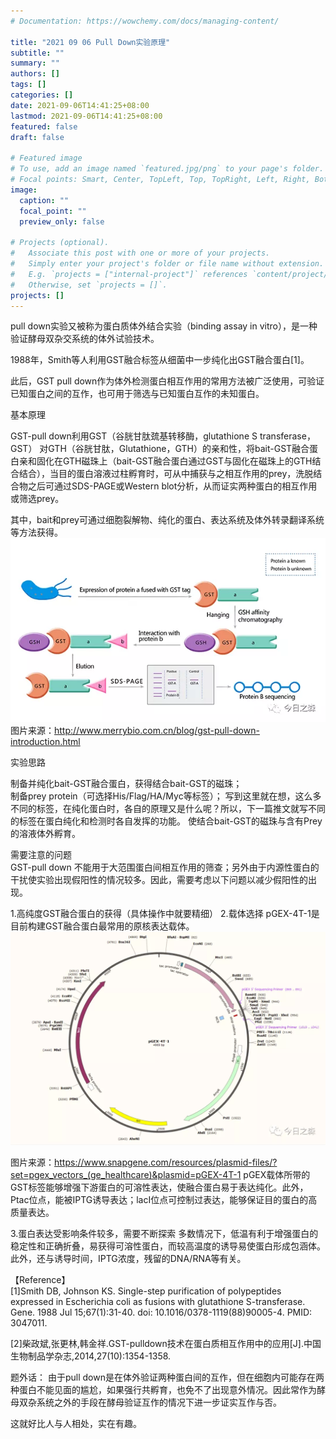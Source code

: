 ```yaml
---
# Documentation: https://wowchemy.com/docs/managing-content/

title: "2021 09 06 Pull Down实验原理"
subtitle: ""
summary: ""
authors: []
tags: []
categories: []
date: 2021-09-06T14:41:25+08:00
lastmod: 2021-09-06T14:41:25+08:00
featured: false
draft: false

# Featured image
# To use, add an image named `featured.jpg/png` to your page's folder.
# Focal points: Smart, Center, TopLeft, Top, TopRight, Left, Right, BottomLeft, Bottom, BottomRight.
image:
  caption: ""
  focal_point: ""
  preview_only: false

# Projects (optional).
#   Associate this post with one or more of your projects.
#   Simply enter your project's folder or file name without extension.
#   E.g. `projects = ["internal-project"]` references `content/project/deep-learning/index.md`.
#   Otherwise, set `projects = []`.
projects: []
---
```


pull down实验又被称为蛋白质体外结合实验（binding assay in vitro），是一种验证酵母双杂交系统的体外试验技术。

1988年，Smith等人利用GST融合标签从细菌中一步纯化出GST融合蛋白[1]。

此后，GST pull down作为体外检测蛋白相互作用的常用方法被广泛使用，可验证已知蛋白之间的互作，也可用于筛选与已知蛋白互作的未知蛋白。

基本原理    

GST-pull down利用GST（谷胱甘肽巯基转移酶，glutathione S transferase，GST） 对GTH（谷胱甘肽，Glutathione，GTH）的亲和性，将bait-GST融合蛋白亲和固化在GTH磁珠上（bait-GST融合蛋白通过GST与固化在磁珠上的GTH结合结合），当目的蛋白溶液过柱孵育时，可从中捕获与之相互作用的prey，洗脱结合物之后可通过SDS-PAGE或Western blot分析，从而证实两种蛋白的相互作用或筛选prey。

其中，bait和prey可通过细胞裂解物、纯化的蛋白、表达系统及体外转录翻译系统等方法获得。
![](p1.png)  
图片来源：http://www.merrybio.com.cn/blog/gst-pull-down-introduction.html 

实验思路  

制备并纯化bait-GST融合蛋白，获得结合bait-GST的磁珠；  
制备prey protein（可选择His/Flag/HA/Myc等标签）； 写到这里就在想，这么多不同的标签，在纯化蛋白时，各自的原理又是什么呢？所以，下一篇推文就写不同的标签在蛋白纯化和检测时各自发挥的功能。
使结合bait-GST的磁珠与含有Prey的溶液体外孵育。

需要注意的问题  
GST-pull down 不能用于大范围蛋白间相互作用的筛查；另外由于内源性蛋白的干扰使实验出现假阳性的情况较多。因此，需要考虑以下问题以减少假阳性的出现。

1.高纯度GST融合蛋白的获得（具体操作中就要精细） 
2.载体选择 
pGEX-4T-1是目前构建GST融合蛋白最常用的原核表达载体。
![](p2.png)       
  
图片来源：https://www.snapgene.com/resources/plasmid-files/?set=pgex_vectors_(ge_healthcare)&plasmid=pGEX-4T-1  pGEX载体所带的GST标签能够增强下游蛋白的可溶性表达，使融合蛋白易于表达纯化。此外，Ptac位点，能被IPTG诱导表达；lacI位点可控制过表达，能够保证目的蛋白的高质量表达。

3.蛋白表达受影响条件较多，需要不断探索
多数情况下，低温有利于增强蛋白的稳定性和正确折叠，易获得可溶性蛋白，而较高温度的诱导易使蛋白形成包涵体。
此外，还与诱导时间，IPTG浓度，残留的DNA/RNA等有关。

【Reference】    
[1]Smith DB, Johnson KS. Single-step purification of polypeptides expressed in Escherichia coli as fusions with glutathione S-transferase. Gene. 1988 Jul 15;67(1):31-40. doi: 10.1016/0378-1119(88)90005-4. PMID: 3047011.

[2]柴政斌,张更林,韩金祥.GST-pulldown技术在蛋白质相互作用中的应用[J].中国生物制品学杂志,2014,27(10):1354-1358.
   
题外话： 由于pull down是在体外验证两种蛋白间的互作，但在细胞内可能存在两种蛋白不能见面的尴尬，如果强行共孵育，也免不了出现意外情况。因此常作为酵母双杂系统之外的手段在酵母验证互作的情况下进一步证实互作与否。

这就好比人与人相处，实在有趣。  